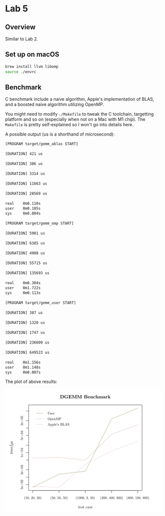 # Lab 5

## Overview

Similar to Lab 2.

## Set up on macOS

```bash
brew install llvm libomp
source ./envrc
```

## Benchmark

C benchmark include a naive algorithm, Apple's implementation of BLAS, and a boosted naive algorithm utilizing OpenMP.

You might need to modify `./Makefile` to tweak the C toolchain, targetting platform and so on (especially when not on a Mac with M1 chip). The `Makefile` is pretty self-explained so I won't go into details here.

A possible output (us is a shorthand of microsecond):

```
[PROGRAM target/gemm_ablas START]

[DURATION] 421 us

[DURATION] 386 us

[DURATION] 3314 us

[DURATION] 11663 us

[DURATION] 28569 us

real    0m0.110s
user    0m0.105s
sys     0m0.004s

[PROGRAM target/gemm_omp START]

[DURATION] 5901 us

[DURATION] 6385 us

[DURATION] 4908 us

[DURATION] 55715 us

[DURATION] 135693 us

real    0m0.304s
user    0m1.722s
sys     0m0.113s

[PROGRAM target/gemm_user START]

[DURATION] 387 us

[DURATION] 1320 us

[DURATION] 1747 us

[DURATION] 236609 us

[DURATION] 649523 us

real    0m1.156s
user    0m1.148s
sys     0m0.007s
```

The plot of above results:

![Benchmark Barplot](assets/benchmark_plot.svg)
